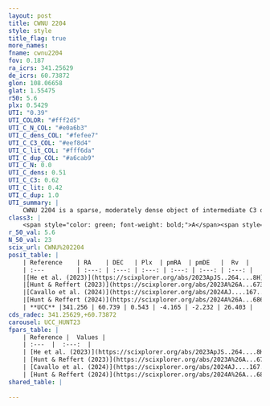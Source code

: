 ```yaml
---
layout: post
title: CWNU 2204
style: style
title_flag: true
more_names: 
fname: cwnu2204
fov: 0.187
ra_icrs: 341.25629
de_icrs: 60.73872
glon: 108.06658
glat: 1.55475
r50: 5.6
plx: 0.5429
UTI: "0.39"
UTI_COLOR: "#fff2d5"
UTI_C_N_COL: "#e0a6b3"
UTI_C_dens_COL: "#fefee7"
UTI_C_C3_COL: "#eef8d4"
UTI_C_lit_COL: "#fff6da"
UTI_C_dup_COL: "#a6cab9"
UTI_C_N: 0.0
UTI_C_dens: 0.51
UTI_C_C3: 0.62
UTI_C_lit: 0.42
UTI_C_dup: 1.0
UTI_summary: |
    CWNU 2204 is a sparse, moderately dense object of intermediate C3 quality. It was recently reported in the literature.<br><br><span style="color: #99180f; font-weight: bold;">Warning: </span>contains less than 25 stars with <i>P>0.5</i> estimated.
class3: |
    <span style="color: green; font-weight: bold;">A</span><span style="color: red; font-weight: bold;">C</span>
r_50_val: 5.6
N_50_val: 23
scix_url: CWNU%202204
posit_table: |
    | Reference    | RA    | DEC   | Plx  | pmRA  | pmDE   |  Rv  |
    | :---         | :---: | :---: | :---: | :---: | :---: | :---: |
    |[He et al. (2023)](https://scixplorer.org/abs/2023ApJS..264....8H) | 341.301 | 60.753 | 0.54 | -4.162 | -2.22 | -- |
    |[Hunt & Reffert (2023)](https://scixplorer.org/abs/2023A%26A...673A.114H) | 341.241 | 60.641 | 0.55 | -4.165 | -2.24 | -- |
    |[Cavallo et al. (2024)](https://scixplorer.org/abs/2024AJ....167...12C) | 341.32 | 60.745 | 0.543 | -- | -- | -- |
    |[Hunt & Reffert (2024)](https://scixplorer.org/abs/2024A%26A...686A..42H) | 341.241 | 60.641 | 0.55 | -4.165 | -2.24 | -- |
    | **UCC** |341.256 | 60.739 | 0.543 | -4.165 | -2.232 | 26.403 | 
cds_radec: 341.25629,+60.73872
carousel: UCC_HUNT23
fpars_table: |
    | Reference |  Values |
    | :---  |  :---:  |
    | [He et al. (2023)](https://scixplorer.org/abs/2023ApJS..264....8H) | `A0=3.6, m-M=11.15, logAge=7.15` |
    | [Hunt & Reffert (2023)](https://scixplorer.org/abs/2023A%26A...673A.114H) | `AV50=3.371, diffAV50=1.632, MOD50=11.264, logAge50=8.135` |
    | [Cavallo et al. (2024)](https://scixplorer.org/abs/2024AJ....167...12C) | `AV50=2.98, dMod50=11.47, logAge50=8.25, [Fe/H]50=0.16` |
    | [Hunt & Reffert (2024)](https://scixplorer.org/abs/2024A%26A...686A..42H) | `MassJ=203.552` |
shared_table: |
    
---
```


